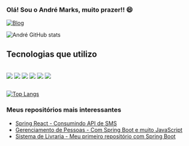 ### Olá! Sou o André Marks, muito prazer!! 😄

[![Blog](https://img.shields.io/badge/LinkedIn-0077B5?style=for-the-badge&logo=linkedin&logoColor=white)](https://www.linkedin.com/in/andr%C3%A9-marks-64168323a/)

![André GitHub stats](https://github-readme-stats.vercel.app/api?username=andrem4rks&show_icons=true&theme=gruvbox)


## Tecnologias que utilizo

<div style="display: inline_block"><br/>
    <img align="center" src="https://img.shields.io/badge/Java-ED8B00?style=for-the-badge&logo=java&logoColor=white"/>
    <img align="center" src="https://img.shields.io/badge/Spring-6DB33F?style=for-the-badge&logo=spring&logoColor=white"/>
    <img align="center" src="https://img.shields.io/badge/JavaScript-F7DF1E?style=for-the-badge&logo=javascript&logoColor=black"/>
    <img align="center" src="https://img.shields.io/badge/HTML5-E34F26?style=for-the-badge&logo=html5&logoColor=white"/>
    <img align="center" src="https://img.shields.io/badge/Bootstrap-563D7C?style=for-the-badge&logo=bootstrap&logoColor=white"/>
    <img align="center" src="https://img.shields.io/badge/PostgreSQL-316192?style=for-the-badge&logo=postgresql&logoColor=white"/>
</div>

<br />

[![Top Langs](https://github-readme-stats.vercel.app/api/top-langs/?username=andrem4rks&exclude_repo=gerenciamento-pessoa,estrutura-algoritmos-ordenacao&hide=c%2B%2B,cmake&layout=compact&theme=gruvbox)](https://github.com/anuraghazra/github-readme-stats)

### Meus repositórios mais interessantes
- [Spring React - Consumindo API de SMS](https://github.com/andrem4rks/spring-react)</br>
- [Gerenciamento de Pessoas - Com Spring Boot e muito JavaScript](https://github.com/andrem4rks/gerenciamento-pessoa)</br>
- [Sistema de Livraria - Meu primeiro repositório com Spring Boot](https://github.com/andrem4rks/library-system-springboot)</br>
